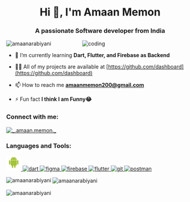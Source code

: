 <h1 align="center">Hi 👋, I'm Amaan Memon</h1>
<h3 align="center">A passionate Software developer from India</h3>

<img align = "right" alt="coding" width="300" src="https://user-images.githubusercontent.com/55389276/140866485-8fb1c876-9a8f-4d6a-98dc-08c4981eaf70.gif">



<p align="left"> <img src="https://komarev.com/ghpvc/?username=amaanarabiyani&label=Profile%20views&color=0e75b6&style=flat" alt="amaanarabiyani" /> </p>

- 🌱 I’m currently learning **Dart, Flutter, and Firebase as Backend**

- 👨‍💻 All of my projects are available at [https://github.com/dashboard](https://github.com/dashboard)

- 📫 How to reach me **amaanmemon200@gmail.com**

- ⚡ Fun fact **I think I am Funny😂**

<h3 align="left">Connect with me:</h3>
<p align="left">
<a href="https://instagram.com/_.amaan.memon._" target="blank"><img align="center" src="https://raw.githubusercontent.com/rahuldkjain/github-profile-readme-generator/master/src/images/icons/Social/instagram.svg" alt="_.amaan.memon._" height="30" width="40" /></a>
</p>

<h3 align="left">Languages and Tools:</h3>
<p align="left"> <a href="https://developer.android.com" target="_blank" rel="noreferrer"> <img src="https://raw.githubusercontent.com/devicons/devicon/master/icons/android/android-original-wordmark.svg" alt="android" width="40" height="40"/> </a> <a href="https://dart.dev" target="_blank" rel="noreferrer"> <img src="https://www.vectorlogo.zone/logos/dartlang/dartlang-icon.svg" alt="dart" width="40" height="40"/> </a> <a href="https://www.figma.com/" target="_blank" rel="noreferrer"> <img src="https://www.vectorlogo.zone/logos/figma/figma-icon.svg" alt="figma" width="40" height="40"/> </a> <a href="https://firebase.google.com/" target="_blank" rel="noreferrer"> <img src="https://www.vectorlogo.zone/logos/firebase/firebase-icon.svg" alt="firebase" width="40" height="40"/> </a> <a href="https://flutter.dev" target="_blank" rel="noreferrer"> <img src="https://www.vectorlogo.zone/logos/flutterio/flutterio-icon.svg" alt="flutter" width="40" height="40"/> </a> <a href="https://git-scm.com/" target="_blank" rel="noreferrer"> <img src="https://www.vectorlogo.zone/logos/git-scm/git-scm-icon.svg" alt="git" width="40" height="40"/> </a> <a href="https://postman.com" target="_blank" rel="noreferrer"> <img src="https://www.vectorlogo.zone/logos/getpostman/getpostman-icon.svg" alt="postman" width="40" height="40"/> </a> </p>

<p><img align="left" src="https://github-readme-stats.vercel.app/api/top-langs?username=amaanarabiyani&show_icons=true&locale=en&layout=compact" alt="amaanarabiyani" /></p>

<p>&nbsp;<img align="center" src="https://github-readme-stats.vercel.app/api?username=amaanarabiyani&show_icons=true&locale=en" alt="amaanarabiyani" /></p>

<p><img align="center" src="https://github-readme-streak-stats.herokuapp.com/?user=amaanarabiyani&" alt="amaanarabiyani" /></p>
